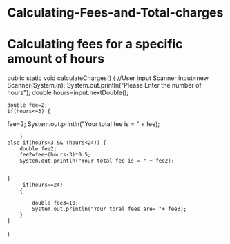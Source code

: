 # Calculating-Fees-and-Total-charges
# Calculating fees for a specific amount of hours 


public static void calculateCharges()
{
	//User input 
	Scanner input=new Scanner(System.in);
	System.out.println("Please Enter the number of hours");
	double hours=input.nextDouble();
	
	double fee=2;
	if(hours<=3) {
		
	
fee=2;
System.out.println("Your total fee is = " + fee);

		}
	else if(hours>3 && (hours<24)) {
		double fee2;
		fee2=fee+(hours-3)*0.5;
		System.out.println("Your total fee is = " + fee2);
		
		
	}
		 if(hours==24)
		{
			
			double fee3=10;
			System.out.println("Your toral fees are= "+ fee3);
		}
	}

}


